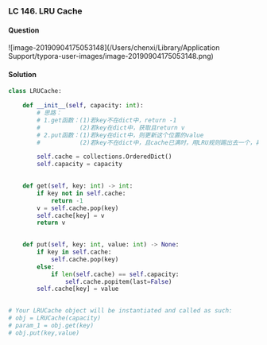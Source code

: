 ### LC 146. LRU Cache

[Link]: https://leetcode.com/problems/lru-cache/description/

#### Question

![image-20190904175053148](/Users/chenxi/Library/Application Support/typora-user-images/image-20190904175053148.png)



#### Solution

```python
class LRUCache:

    def __init__(self, capacity: int):
        # 思路：
        # 1.get函数：(1)若key不在dict中，return -1
        #           (2)若key在dict中，获取且return v
        # 2.put函数：(1)若key在dict中，则更新这个位置的value
        #           (2)若key不在dict中，且cache已满时，用LRU规则踢出去一个，再加入新value

        self.cache = collections.OrderedDict()
        self.capacity = capacity
        

    def get(self, key: int) -> int:
        if key not in self.cache:
            return -1
        v = self.cache.pop(key)
        self.cache[key] = v
        return v
        

    def put(self, key: int, value: int) -> None:
        if key in self.cache:
            self.cache.pop(key)
        else:
            if len(self.cache) == self.capacity:
                self.cache.popitem(last=False)
        self.cache[key] = value
        

# Your LRUCache object will be instantiated and called as such:
# obj = LRUCache(capacity)
# param_1 = obj.get(key)
# obj.put(key,value)
```

